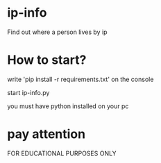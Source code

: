 # ip-info
Find out where a person lives by ip

# How to start?

write 'pip install -r requirements.txt' on the console

start ip-info.py

you must have python installed on your pc

# pay attention

FOR EDUCATIONAL PURPOSES ONLY
